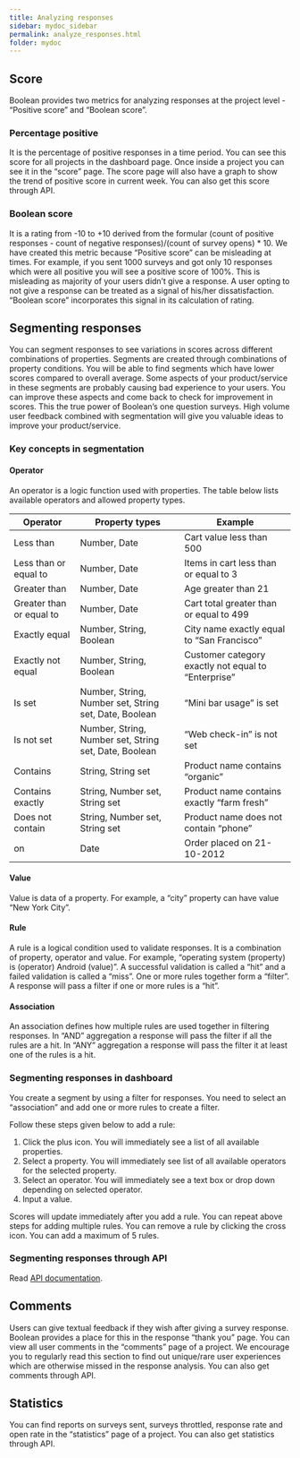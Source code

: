```yaml
---
title: Analyzing responses
sidebar: mydoc_sidebar
permalink: analyze_responses.html
folder: mydoc
---
```


## Score

Boolean provides two metrics for analyzing responses at the project level - “Positive score” and “Boolean score”.
### Percentage positive

It is the percentage of positive responses in a time period. You can see this score for all projects in the dashboard page. Once inside a project you can see it in the “score” page. The score page will also have a graph to show the trend of positive score in current week. You can also get this score through API.

### Boolean score

It is a rating from -10 to +10 derived from the formular (count of positive responses - count of negative responses)/(count of survey opens) * 10. We have created this metric because “Positive score” can be misleading at times. For example, if you sent 1000 surveys and got only 10 responses which were all positive you will see a positive score of 100%. This is misleading as majority of your users didn’t give a response. A user opting to not give a response can be treated as a signal of his/her dissatisfaction. “Boolean score” incorporates this signal in its calculation of rating.

## Segmenting responses

You can segment responses to see variations in scores across different combinations of properties. Segments are created through combinations of property conditions. You will be able to find segments which have lower scores compared to overall average. Some aspects of your product/service in these segments are probably causing bad experience to your users. You can improve these aspects and come back to check for improvement in scores. This the true power of Boolean’s one question surveys. High volume user feedback combined with segmentation will give you valuable ideas to improve your product/service.

### Key concepts in segmentation

#### Operator

An operator is a logic function used with properties. The table below lists available operators and allowed property types.

|Operator|Property types|Example|
|--------|--------------|-------|
|Less than|Number, Date|Cart value less than 500|
|Less than or equal to|Number, Date|Items in cart less than or equal to 3|
|Greater than|Number, Date|Age greater than 21|
|Greater than or equal to|Number, Date|Cart total greater than or equal to 499|
|Exactly equal|Number, String, Boolean|City name exactly equal to “San Francisco”|
|Exactly not equal|Number, String, Boolean|Customer category exactly not equal to “Enterprise”|
|Is set|Number, String, Number set, String set, Date, Boolean|“Mini bar usage” is set|
|Is not set|Number, String, Number set, String set, Date, Boolean|“Web check-in” is not set|
|Contains|String, String set|Product name contains “organic”|
|Contains exactly|String, Number set, String set|Product name contains exactly “farm fresh”|
|Does not contain|String, Number set, String set|Product name does not contain “phone”|
|on|Date|Order placed on 21-10-2012|

#### Value

Value is data of a property. For example, a “city” property can have value “New York City”. 

#### Rule

A rule is a logical condition used to validate responses. It is a combination of property, operator and value. For example, “operating system (property) is (operator) Android (value)”. A successful validation is called a “hit” and a failed validation is called a “miss”. One or more rules together form a “filter”. A response will pass a filter if one or more rules is a “hit”.

#### Association

An association defines how multiple rules are used together in filtering responses. In “AND” aggregation a response will pass the filter if all the rules are a hit. In “ANY” aggregation a response will pass the filter it at least one of the rules is a hit.

### Segmenting responses in dashboard

You create a segment by using a filter for responses. You need to select an “association” and add one or more rules to create a filter.

Follow these steps given below to add a rule:
1.	Click the plus icon. You will immediately see a list of all available properties.
2.	Select a property. You will immediately see list of all available operators for the selected property.
3.	Select an operator. You will immediately see a text box or drop down depending on selected operator.
4.	Input a value.

Scores will update immediately after you add a rule. You can repeat above steps for adding multiple rules. You can remove a rule by clicking the cross icon. You can add a maximum of 5 rules.
 

### Segmenting responses through API

Read [API documentation](/docs/v1_score.html).

## Comments

Users can give textual feedback if they wish after giving a survey response. Boolean provides a place for this in the response “thank you” page. You can view all user comments in the “comments” page of a project. We encourage you to regularly read this section to find out unique/rare user experiences which are otherwise missed in the response analysis. You can also get comments through API.

## Statistics

You can find reports on surveys sent, surveys throttled, response rate and open rate in the “statistics” page of a project. You can also get statistics through API.
